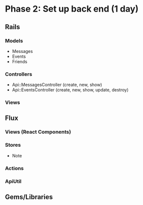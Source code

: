 # Phase 2: Set up back end (1 day)

## Rails
### Models
* Messages
* Events
* Friends

### Controllers
* Api::MessagesController (create, new, show)
* Api::EventsController (create, new, show, update, destroy)
### Views

## Flux
### Views (React Components)

### Stores
* Note

### Actions

### ApiUtil

## Gems/Libraries
